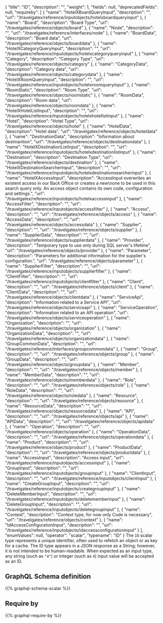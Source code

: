 {
  "title": "ID",
  "description": "",
  "weight": 1,
  "fields": null,
  "deprecatedFields": null,
  "requireby": [
    {
      "name": "HotelXBoardQueryInput",
      "description": "",
      "url": "/travelgatex/reference/inputobjects/hotelxboardqueryinput"
    },
    {
      "name": "Board",
      "description": "Board Type",
      "url": "/travelgatex/reference/objects/board"
    },
    {
      "name": "Node",
      "description": "",
      "url": "/travelgatex/reference/interfaces/node"
    },
    {
      "name": "BoardData",
      "description": "Board data",
      "url": "/travelgatex/reference/objects/boarddata"
    },
    {
      "name": "HotelXCategoryQueryInput",
      "description": "",
      "url": "/travelgatex/reference/inputobjects/hotelxcategoryqueryinput"
    },
    {
      "name": "Category",
      "description": "Category Type",
      "url": "/travelgatex/reference/objects/category"
    },
    {
      "name": "CategoryData",
      "description": "Category data",
      "url": "/travelgatex/reference/objects/categorydata"
    },
    {
      "name": "HotelXRoomQueryInput",
      "description": "",
      "url": "/travelgatex/reference/inputobjects/hotelxroomqueryinput"
    },
    {
      "name": "RoomStatic",
      "description": "Room Type",
      "url": "/travelgatex/reference/objects/roomstatic"
    },
    {
      "name": "RoomData",
      "description": "Room data",
      "url": "/travelgatex/reference/objects/roomdata"
    },
    {
      "name": "HotelXHotelListInput",
      "description": "",
      "url": "/travelgatex/reference/inputobjects/hotelxhotellistinput"
    },
    {
      "name": "Hotel",
      "description": "Hotel Type",
      "url": "/travelgatex/reference/objects/hotel"
    },
    {
      "name": "HotelData",
      "description": "Hotel data",
      "url": "/travelgatex/reference/objects/hoteldata"
    },
    {
      "name": "DestinationData",
      "description": "Information about destinantion",
      "url": "/travelgatex/reference/objects/destinationdata"
    },
    {
      "name": "HotelXDestinationListInput",
      "description": "",
      "url": "/travelgatex/reference/inputobjects/hotelxdestinationlistinput"
    },
    {
      "name": "Destination",
      "description": "Destination Type",
      "url": "/travelgatex/reference/objects/destination"
    },
    {
      "name": "HotelXDestinationSearcherInput",
      "description": "",
      "url": "/travelgatex/reference/inputobjects/hotelxdestinationsearcherinput"
    },
    {
      "name": "HotelXAccessInput",
      "description": "AccessInput overwrites an existent access in our Back Office or creates a new\none to be used in this search query only. An access object contains its own code, configuration and settings.",
      "url": "/travelgatex/reference/inputobjects/hotelxaccessinput"
    },
    {
      "name": "AccessFilter",
      "description": "",
      "url": "/travelgatex/reference/inputobjects/accessfilter"
    },
    {
      "name": "Access",
      "description": "",
      "url": "/travelgatex/reference/objects/access"
    },
    {
      "name": "AccessData",
      "description": "",
      "url": "/travelgatex/reference/objects/accessdata"
    },
    {
      "name": "Supplier",
      "description": "",
      "url": "/travelgatex/reference/objects/supplier"
    },
    {
      "name": "SupplierData",
      "description": "",
      "url": "/travelgatex/reference/objects/supplierdata"
    },
    {
      "name": "Provider",
      "description": "Temporary type to use only during SQL server's lifetime",
      "url": "/travelgatex/reference/objects/provider"
    },
    {
      "name": "Parameter",
      "description": "Parameters for additional information for the supplier's configuration.",
      "url": "/travelgatex/reference/objects/parameter"
    },
    {
      "name": "SupplierFilter",
      "description": "",
      "url": "/travelgatex/reference/inputobjects/supplierfilter"
    },
    {
      "name": "ClientFilter",
      "description": "",
      "url": "/travelgatex/reference/inputobjects/clientfilter"
    },
    {
      "name": "Client",
      "description": "",
      "url": "/travelgatex/reference/objects/client"
    },
    {
      "name": "ClientData",
      "description": "",
      "url": "/travelgatex/reference/objects/clientdata"
    },
    {
      "name": "ServiceApi",
      "description": "Information related to a Service API",
      "url": "/travelgatex/reference/objects/serviceapi"
    },
    {
      "name": "ServiceOperation",
      "description": "Information related to an API operation",
      "url": "/travelgatex/reference/objects/serviceoperation"
    },
    {
      "name": "Organization",
      "description": "",
      "url": "/travelgatex/reference/objects/organization"
    },
    {
      "name": "OrganizationData",
      "description": "",
      "url": "/travelgatex/reference/objects/organizationdata"
    },
    {
      "name": "GroupCommonData",
      "description": "",
      "url": "/travelgatex/reference/interfaces/groupcommondata"
    },
    {
      "name": "Group",
      "description": "",
      "url": "/travelgatex/reference/objects/group"
    },
    {
      "name": "GroupData",
      "description": "",
      "url": "/travelgatex/reference/objects/groupdata"
    },
    {
      "name": "Member",
      "description": "",
      "url": "/travelgatex/reference/objects/member"
    },
    {
      "name": "MemberData",
      "description": "",
      "url": "/travelgatex/reference/objects/memberdata"
    },
    {
      "name": "Role",
      "description": "",
      "url": "/travelgatex/reference/objects/role"
    },
    {
      "name": "RoleData",
      "description": "",
      "url": "/travelgatex/reference/objects/roledata"
    },
    {
      "name": "Resource",
      "description": "",
      "url": "/travelgatex/reference/objects/resource"
    },
    {
      "name": "ResourceData",
      "description": "",
      "url": "/travelgatex/reference/objects/resourcedata"
    },
    {
      "name": "API",
      "description": "",
      "url": "/travelgatex/reference/objects/api"
    },
    {
      "name": "APIData",
      "description": "",
      "url": "/travelgatex/reference/objects/apidata"
    },
    {
      "name": "Operation",
      "description": "",
      "url": "/travelgatex/reference/objects/operation"
    },
    {
      "name": "OperationData",
      "description": "",
      "url": "/travelgatex/reference/objects/operationdata"
    },
    {
      "name": "Product",
      "description": "",
      "url": "/travelgatex/reference/objects/product"
    },
    {
      "name": "ProductData",
      "description": "",
      "url": "/travelgatex/reference/objects/productdata"
    },
    {
      "name": "AccessInput",
      "description": "Access input",
      "url": "/travelgatex/reference/inputobjects/accessinput"
    },
    {
      "name": "GroupInput",
      "description": "",
      "url": "/travelgatex/reference/inputobjects/groupinput"
    },
    {
      "name": "ClientInput",
      "description": "",
      "url": "/travelgatex/reference/inputobjects/clientinput"
    },
    {
      "name": "CreateGroupInput",
      "description": "",
      "url": "/travelgatex/reference/inputobjects/creategroupinput"
    },
    {
      "name": "DeleteMemberInput",
      "description": "",
      "url": "/travelgatex/reference/inputobjects/deletememberinput"
    },
    {
      "name": "DeleteGroupInput",
      "description": "",
      "url": "/travelgatex/reference/inputobjects/deletegroupinput"
    },
    {
      "name": "Context",
      "description": "Context type, for now only Code is necessary",
      "url": "/travelgatex/reference/objects/context"
    },
    {
      "name": "IdAccessConfigurationInput",
      "description": "",
      "url": "/travelgatex/reference/inputobjects/idaccessconfigurationinput"
    }
  ],
  "enumValues": null,
  "operator": "scalar",
  "typename": "ID"
}
The `ID` scalar type represents a unique identifier, often used to refetch an object or as key for a cache. The ID type appears in a JSON response as a String; however, it is not intended to be human-readable. When expected as an input type, any string (such as `"4"`) or integer (such as `4`) input value will be accepted as an ID.
## GraphQL Schema definition

{{% graphql-schema-scalar %}}

## Require by

{{% graphql-require-by %}}
